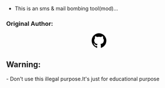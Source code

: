 - This is an sms & mail bombing tool(mod)...


<h3>Original Author:</h3>
<p align="center">
<a href="https://github.com/mao2116"><img width="40px" title="Github" src="https://github.com/fh-rabbi/Hack-Box/blob/main/images/git.png"></a>
</p>

<h2>Warning:</h2>
- Don't use this illegal purpose.It's just for educational purpose 
